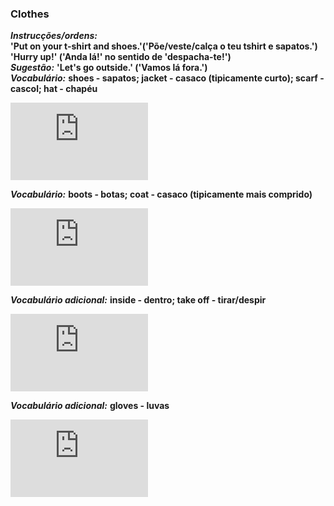 ### Clothes


***Instrucções/ordens:***  
**'Put on your t-shirt and shoes.'('Põe/veste/calça o teu tshirt e sapatos.')**    
**'Hurry up!' ('Anda lá!' no sentido de 'despacha-te!')**  
***Sugestão:*** **'Let's go outside.' ('Vamos lá fora.')**   
***Vocabulário:*** **shoes - sapatos; jacket - casaco (tipicamente curto); scarf - cascol; hat - chapéu**  

<iframe width="220" height="124" src="https://www.youtube.com/embed/-jBfb33_KHU" title="YouTube video player" frameborder="0" allow="accelerometer; autoplay; clipboard-write; encrypted-media; gyroscope; picture-in-picture" allowfullscreen></iframe>  

***Vocabulário:*** **boots - botas; coat - casaco (tipicamente mais comprido)**  
<iframe width="220" height="124" src="https://www.youtube.com/embed/AsZwvuUmHGU" title="YouTube video player" frameborder="0" allow="accelerometer; autoplay; clipboard-write; encrypted-media; gyroscope; picture-in-picture" allowfullscreen></iframe>  

***Vocabulário adicional:*** **inside - dentro; take off - tirar/despir**
<iframe width="220" height="124" src="https://www.youtube.com/embed/tE-CZkUplRE" title="YouTube video player" frameborder="0" allow="accelerometer; autoplay; clipboard-write; encrypted-media; gyroscope; picture-in-picture" allowfullscreen></iframe>  
   
***Vocabulário adicional:*** **gloves - luvas**  
<iframe width="220" height="124" src="https://www.youtube.com/embed/5e3kVR3wSSM?end=38" title="YouTube video player" frameborder="0" allow="accelerometer; autoplay; clipboard-write; encrypted-media; gyroscope; picture-in-picture" allowfullscreen></iframe>


